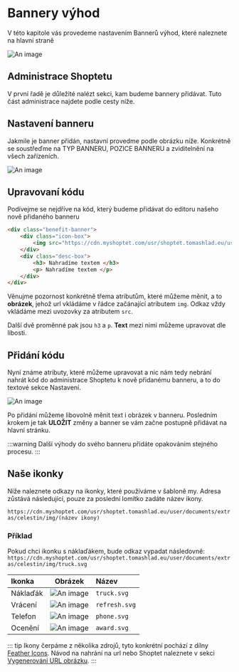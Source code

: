 # Bannery výhod

V této kapitole vás provedeme nastavením Bannerů výhod, které naleznete na hlavní straně

![An image](https://ik.imagekit.io/alexborecky/shoptetak/Doplnky/Celestin/adv-image_AmFw0rRgkUW3.png)

## Administrace Shoptetu
V první řadě je důležité nalézt sekci, kam budeme bannery přidávat. Tuto část administrace najdete podle cesty níže.

<Box-TextBox 
    :msg="msg"
/>

## Nastavení banneru
Jakmile je banner přidán, nastavní provedme podle obrázku níže. Konkrétně se soustřeďme na TYP BANNERU, POZICE BANNERU a zviditelnění na všech zařízeních.

![An image](https://ik.imagekit.io/alexborecky/shoptetak/Doplnky/Celestin/settings_OvDSfVnHp.png)

## Upravovaní kódu
Podívejme se nejdříve na kód, který budeme přidávat do editoru našeho nově přidaného banneru

```html
<div class="benefit-banner">
    <div class="icon-box">
        <img src="https://cdn.myshoptet.com/usr/shoptet.tomashlad.eu/user/documents/extras/celestin/img/truck.svg">
    </div>
    <div class="desc-box">
        <h3> Nahradíme textem </h3>
        <p> Nahradíme textem </p>
    </div>
</div>
```

Věnujme pozornost konkrétně třema atributům, které můžeme měnit, a to <b>obrázek</b>, jehož url vkládáme v řádce začánající atributem `img`. Odkaz vždy vkládáme mezi uvozovky za atributem `src`.

Další dvě proměnné pak jsou `h3` a `p`. <b>Text</b> mezi nimi můžeme upravovat dle libosti.

## Přidání kódu
Nyní známe atributy, které můžeme upravovat a nic nám tedy nebrání nahrát kód do administrace Shoptetu k nově přidanému banneru, a to do textové sekce Nastavení.

![An image](https://ik.imagekit.io/alexborecky/shoptetak/Doplnky/Celestin/html_MnGgQfUyW8Vv.png)

Po přidání můžeme libovolně měnit text i obrázek v banneru. Posledním krokem je tak <b>ULOŽIT</b> změny a banner se vám začne postupně přidávat na hlavní stránku.

:::warning
Další výhody do svého banneru přidáte opakováním stejného procesu.
:::

## Naše ikonky

Níže naleznete odkazy na ikonky, které používáme v šabloně my. Adresa zůstává následující, pouze za poslední lomítko zadáte název ikony.

`https://cdn.myshoptet.com/usr/shoptet.tomashlad.eu/user/documents/extras/celestin/img/(název ikony)`

### Příklad

Pokud chci ikonku s náklaďákem, bude odkaz vypadat následovně: 
`https://cdn.myshoptet.com/usr/shoptet.tomashlad.eu/user/documents/extras/celestin/img/truck.svg`

| Ikonka | Obrázek | Název |
|:------|---------|:------|
|Náklaďák|![An image](https://ik.imagekit.io/alexborecky/shoptetak/Docs/Screenshot_2021-03-04_at_14.54.49_2shLfZuhO2.png)|`truck.svg`|
|Vrácení|![An image](https://ik.imagekit.io/alexborecky/shoptetak/Docs/Screenshot_2021-03-04_at_14.54.58_-qcGrV2AawKQy.png)|`refresh.svg`|
|Telefon|![An image](https://ik.imagekit.io/alexborecky/shoptetak/Docs/Screenshot_2021-03-04_at_14.55.06_-xAtw8GRRu7oq.png)|`phone.svg`|
|Ocenění|![An image](https://ik.imagekit.io/alexborecky/shoptetak/Docs/Screenshot_2021-03-04_at_14.55.12_rqJ1ZR_UQG.png)|`award.svg`|

::: tip
Ikony čerpáme z několika zdrojů, tyto konkrétní pochází z dílny [Feather Icons](https://feathericons.com). Návod na nahrání na url nebo Shoptet naleznete v sekci [Vygenerování URL obrázku](/opal/url-obrazku).
:::

<script>
export default {
    data () {
        return {
            msg: 'Administrace > VZHLED A OBSAH > Doplňkové bannery > Přidat'
        }
    }
}
</script>

<style lang="scss">
tr {
    img {
        max-height: 120px;
    }
}
</style>